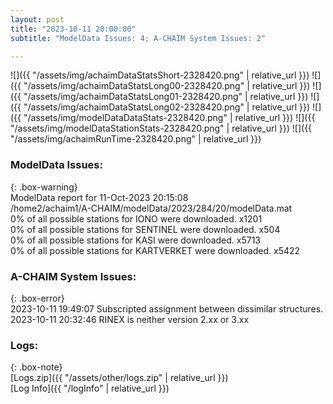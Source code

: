 ```yaml
---
layout: post
title: "2023-10-11 20:00:00"
subtitle: "ModelData Issues: 4; A-CHAIM System Issues: 2"

---
```


![]({{ "/assets/img/achaimDataStatsShort-2328420.png" | relative_url }})
![]({{ "/assets/img/achaimDataStatsLong00-2328420.png" | relative_url }})
![]({{ "/assets/img/achaimDataStatsLong01-2328420.png" | relative_url }})
![]({{ "/assets/img/achaimDataStatsLong02-2328420.png" | relative_url }})
![]({{ "/assets/img/modelDataDataStats-2328420.png" | relative_url }})
![]({{ "/assets/img/modelDataStationStats-2328420.png" | relative_url }})
![]({{ "/assets/img/achaimRunTime-2328420.png" | relative_url }})


### ModelData Issues:  
  
{: .box-warning}  
 ModelData report for 11-Oct-2023 20:15:08   
 /home2/achaim1/A-CHAIM/modelData/2023/284/20/modelData.mat   
 0% of all possible stations for IONO were downloaded. x1201   
 0% of all possible stations for SENTINEL were downloaded. x504   
 0% of all possible stations for KASI were downloaded. x5713   
 0% of all possible stations for KARTVERKET were downloaded. x5422   
  
### A-CHAIM System Issues:  
  
{: .box-error}  
2023-10-11 19:49:07 Subscripted assignment between dissimilar structures.  
2023-10-11 20:32:46 RINEX is neither version 2.xx or 3.xx  

### Logs:  
  
{: .box-note}  
[Logs.zip]({{ "/assets/other/logs.zip" | relative_url }})  
[Log Info]({{ "/logInfo" | relative_url }})  
